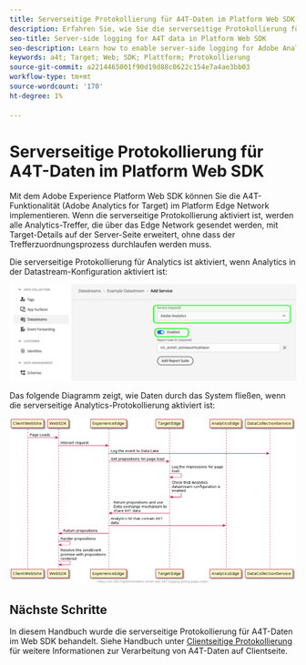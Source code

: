 ```yaml
---
title: Serverseitige Protokollierung für A4T-Daten im Platform Web SDK
description: Erfahren Sie, wie Sie die serverseitige Protokollierung für Adobe Analytics for Target (A4T) mithilfe des Experience Platform Web SDK aktivieren.
seo-title: Server-side logging for A4T data in Platform Web SDK
seo-description: Learn how to enable server-side logging for Adobe Analytics for Target (A4T) using the Experience Platform Web SDK.
keywords: a4t; Target; Web; SDK; Plattform; Protokollierung
source-git-commit: a2214465001f90d19d88c0622c154e7a4ae3bb03
workflow-type: tm+mt
source-wordcount: '170'
ht-degree: 1%

---
```


# Serverseitige Protokollierung für A4T-Daten im Platform Web SDK

Mit dem Adobe Experience Platform Web SDK können Sie die A4T-Funktionalität (Adobe Analytics for Target) im Platform Edge Network implementieren. Wenn die serverseitige Protokollierung aktiviert ist, werden alle Analytics-Treffer, die über das Edge Network gesendet werden, mit Target-Details auf der Server-Seite erweitert, ohne dass der Trefferzuordnungsprozess durchlaufen werden muss.

Die serverseitige Protokollierung für Analytics ist aktiviert, wenn Analytics in der Datastream-Konfiguration aktiviert ist:

![Aktivierung der Analytics-Datastream-Konfiguration](../assets/enable-analytics-datastream.png)

Das folgende Diagramm zeigt, wie Daten durch das System fließen, wenn die serverseitige Analytics-Protokollierung aktiviert ist:

![Serverseitiger Protokollierungsfluss](../assets/analytics-server-side-logging.png)

## Nächste Schritte

In diesem Handbuch wurde die serverseitige Protokollierung für A4T-Daten im Web SDK behandelt. Siehe Handbuch unter [Clientseitige Protokollierung](./client-side.md) für weitere Informationen zur Verarbeitung von A4T-Daten auf Clientseite.
